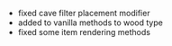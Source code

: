 - fixed cave filter placement modifier
- added to vanilla methods to wood type
- fixed some item rendering methods